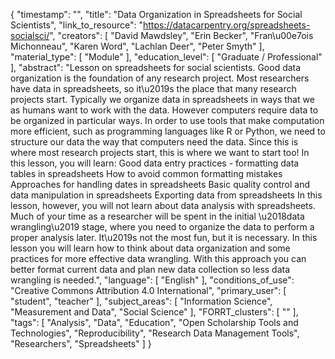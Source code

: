 {
    "timestamp": "",
    "title": "Data Organization in Spreadsheets for Social Scientists",
    "link_to_resource": "https://datacarpentry.org/spreadsheets-socialsci/",
    "creators": [
        "David Mawdsley",
        "Erin Becker",
        "Fran\u00e7ois Michonneau",
        "Karen Word",
        "Lachlan Deer",
        "Peter Smyth"
    ],
    "material_type": [
        "Module"
    ],
    "education_level": [
        "Graduate / Professional"
    ],
    "abstract": "Lesson on spreadsheets for social scientists. Good data organization is the foundation of any research project. Most researchers have data in spreadsheets, so it\u2019s the place that many research projects start. Typically we organize data in spreadsheets in ways that we as humans want to work with the data. However computers require data to be organized in particular ways. In order to use tools that make computation more efficient, such as programming languages like R or Python, we need to structure our data the way that computers need the data. Since this is where most research projects start, this is where we want to start too! In this lesson, you will learn: Good data entry practices - formatting data tables in spreadsheets How to avoid common formatting mistakes Approaches for handling dates in spreadsheets Basic quality control and data manipulation in spreadsheets Exporting data from spreadsheets In this lesson, however, you will not learn about data analysis with spreadsheets. Much of your time as a researcher will be spent in the initial \u2018data wrangling\u2019 stage, where you need to organize the data to perform a proper analysis later. It\u2019s not the most fun, but it is necessary. In this lesson you will learn how to think about data organization and some practices for more effective data wrangling. With this approach you can better format current data and plan new data collection so less data wrangling is needed.",
    "language": [
        "English"
    ],
    "conditions_of_use": "Creative Commons Attribution 4.0 International",
    "primary_user": [
        "student",
        "teacher"
    ],
    "subject_areas": [
        "Information Science",
        "Measurement and Data",
        "Social Science"
    ],
    "FORRT_clusters": [
        ""
    ],
    "tags": [
        "Analysis",
        "Data",
        "Education",
        "Open Scholarship Tools and Technologies",
        "Reproducibility",
        "Research Data Management Tools",
        "Researchers",
        "Spreadsheets"
    ]
}